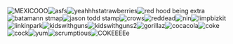 ![MEXICOOO](https://images-wixmp-ed30a86b8c4ca887773594c2.wixmp.com/f/99ff68ec-0ee7-4936-a12d-33767b59a601/d1az4er-15f4c652-325c-4ed6-9953-a2f9d9afcbe8.png?token=eyJ0eXAiOiJKV1QiLCJhbGciOiJIUzI1NiJ9.eyJzdWIiOiJ1cm46YXBwOjdlMGQxODg5ODIyNjQzNzNhNWYwZDQxNWVhMGQyNmUwIiwiaXNzIjoidXJuOmFwcDo3ZTBkMTg4OTgyMjY0MzczYTVmMGQ0MTVlYTBkMjZlMCIsIm9iaiI6W1t7InBhdGgiOiJcL2ZcLzk5ZmY2OGVjLTBlZTctNDkzNi1hMTJkLTMzNzY3YjU5YTYwMVwvZDFhejRlci0xNWY0YzY1Mi0zMjVjLTRlZDYtOTk1My1hMmY5ZDlhZmNiZTgucG5nIn1dXSwiYXVkIjpbInVybjpzZXJ2aWNlOmZpbGUuZG93bmxvYWQiXX0.ZvahHkhr8aztChjy97Etc8zSIl5iNPQT-cdrH8hK9fQ)![asfs](https://images-wixmp-ed30a86b8c4ca887773594c2.wixmp.com/f/77ee9f89-44a8-422f-a5e6-3332bdd28bdc/d15omer-7aab1792-f377-428c-8d77-02a20fb0d89c.gif?token=eyJ0eXAiOiJKV1QiLCJhbGciOiJIUzI1NiJ9.eyJzdWIiOiJ1cm46YXBwOjdlMGQxODg5ODIyNjQzNzNhNWYwZDQxNWVhMGQyNmUwIiwiaXNzIjoidXJuOmFwcDo3ZTBkMTg4OTgyMjY0MzczYTVmMGQ0MTVlYTBkMjZlMCIsIm9iaiI6W1t7InBhdGgiOiJcL2ZcLzc3ZWU5Zjg5LTQ0YTgtNDIyZi1hNWU2LTMzMzJiZGQyOGJkY1wvZDE1b21lci03YWFiMTc5Mi1mMzc3LTQyOGMtOGQ3Ny0wMmEyMGZiMGQ4OWMuZ2lmIn1dXSwiYXVkIjpbInVybjpzZXJ2aWNlOmZpbGUuZG93bmxvYWQiXX0.dmaPR37lmuBfGbvBRo2cbIQmlH64c4NT2U3KCQRUDjw)![yeahhhstatrawberries](https://images-wixmp-ed30a86b8c4ca887773594c2.wixmp.com/f/2ee9e56d-c6ee-41e6-830d-e2954d0a5e2b/dcl7oc6-b1045b88-79f7-4476-a6d2-b3a1f6e8b2b1.png?token=eyJ0eXAiOiJKV1QiLCJhbGciOiJIUzI1NiJ9.eyJzdWIiOiJ1cm46YXBwOjdlMGQxODg5ODIyNjQzNzNhNWYwZDQxNWVhMGQyNmUwIiwiaXNzIjoidXJuOmFwcDo3ZTBkMTg4OTgyMjY0MzczYTVmMGQ0MTVlYTBkMjZlMCIsIm9iaiI6W1t7InBhdGgiOiJcL2ZcLzJlZTllNTZkLWM2ZWUtNDFlNi04MzBkLWUyOTU0ZDBhNWUyYlwvZGNsN29jNi1iMTA0NWI4OC03OWY3LTQ0NzYtYTZkMi1iM2ExZjZlOGIyYjEucG5nIn1dXSwiYXVkIjpbInVybjpzZXJ2aWNlOmZpbGUuZG93bmxvYWQiXX0.H9z5mLLqyUSFdnXKhlOLIyrmYNnoHgrh0CsO9qYAKFk)![red hood being extra](https://images-wixmp-ed30a86b8c4ca887773594c2.wixmp.com/f/82513b7e-9830-4bef-9aec-d3c95fea0a92/dbdq1t8-de18d8ca-e011-4027-bdc8-9ec8a100a70f.gif?token=eyJ0eXAiOiJKV1QiLCJhbGciOiJIUzI1NiJ9.eyJzdWIiOiJ1cm46YXBwOjdlMGQxODg5ODIyNjQzNzNhNWYwZDQxNWVhMGQyNmUwIiwiaXNzIjoidXJuOmFwcDo3ZTBkMTg4OTgyMjY0MzczYTVmMGQ0MTVlYTBkMjZlMCIsIm9iaiI6W1t7InBhdGgiOiJcL2ZcLzgyNTEzYjdlLTk4MzAtNGJlZi05YWVjLWQzYzk1ZmVhMGE5MlwvZGJkcTF0OC1kZTE4ZDhjYS1lMDExLTQwMjctYmRjOC05ZWM4YTEwMGE3MGYuZ2lmIn1dXSwiYXVkIjpbInVybjpzZXJ2aWNlOmZpbGUuZG93bmxvYWQiXX0.4ZuVllmoDY_pPmFtUi6kH-InaPsswuyURSUbbKVWiT4)![batamann stmap](https://images-wixmp-ed30a86b8c4ca887773594c2.wixmp.com/f/cec93556-8a95-4528-949f-0486c51c127c/d1z2vuv-6710e26d-0961-4a1c-b2d7-e824b87f40df.png?token=eyJ0eXAiOiJKV1QiLCJhbGciOiJIUzI1NiJ9.eyJzdWIiOiJ1cm46YXBwOjdlMGQxODg5ODIyNjQzNzNhNWYwZDQxNWVhMGQyNmUwIiwiaXNzIjoidXJuOmFwcDo3ZTBkMTg4OTgyMjY0MzczYTVmMGQ0MTVlYTBkMjZlMCIsIm9iaiI6W1t7InBhdGgiOiJcL2ZcL2NlYzkzNTU2LThhOTUtNDUyOC05NDlmLTA0ODZjNTFjMTI3Y1wvZDF6MnZ1di02NzEwZTI2ZC0wOTYxLTRhMWMtYjJkNy1lODI0Yjg3ZjQwZGYucG5nIn1dXSwiYXVkIjpbInVybjpzZXJ2aWNlOmZpbGUuZG93bmxvYWQiXX0.Yxp5yXOnvEXHfLoLptXSAet4hCu68PMnU2PLvZ1AOnA)![jason todd stamp](https://images-wixmp-ed30a86b8c4ca887773594c2.wixmp.com/f/6728fd21-0c3a-4fb1-85de-8e90c5d13421/d6hg6su-a577dfa8-93f4-4e26-a2a6-36b72aaf3dd8.png?token=eyJ0eXAiOiJKV1QiLCJhbGciOiJIUzI1NiJ9.eyJzdWIiOiJ1cm46YXBwOjdlMGQxODg5ODIyNjQzNzNhNWYwZDQxNWVhMGQyNmUwIiwiaXNzIjoidXJuOmFwcDo3ZTBkMTg4OTgyMjY0MzczYTVmMGQ0MTVlYTBkMjZlMCIsIm9iaiI6W1t7InBhdGgiOiJcL2ZcLzY3MjhmZDIxLTBjM2EtNGZiMS04NWRlLThlOTBjNWQxMzQyMVwvZDZoZzZzdS1hNTc3ZGZhOC05M2Y0LTRlMjYtYTJhNi0zNmI3MmFhZjNkZDgucG5nIn1dXSwiYXVkIjpbInVybjpzZXJ2aWNlOmZpbGUuZG93bmxvYWQiXX0.YdjzLBRCwIaa_o0nsWy0xjwTFvVtvo7a6OWfRcZqOOo)![crows](https://images-wixmp-ed30a86b8c4ca887773594c2.wixmp.com/f/3d3655b7-467f-4394-ac71-50e0c1dfcff8/d58b7bs-c06fbfb6-54ee-4c21-8fc1-cdb2bf76c5ea.png?token=eyJ0eXAiOiJKV1QiLCJhbGciOiJIUzI1NiJ9.eyJzdWIiOiJ1cm46YXBwOjdlMGQxODg5ODIyNjQzNzNhNWYwZDQxNWVhMGQyNmUwIiwiaXNzIjoidXJuOmFwcDo3ZTBkMTg4OTgyMjY0MzczYTVmMGQ0MTVlYTBkMjZlMCIsIm9iaiI6W1t7InBhdGgiOiJcL2ZcLzNkMzY1NWI3LTQ2N2YtNDM5NC1hYzcxLTUwZTBjMWRmY2ZmOFwvZDU4Yjdicy1jMDZmYmZiNi01NGVlLTRjMjEtOGZjMS1jZGIyYmY3NmM1ZWEucG5nIn1dXSwiYXVkIjpbInVybjpzZXJ2aWNlOmZpbGUuZG93bmxvYWQiXX0.d0PPtkrhxRv5Yy54Rrng7TywGD9_nH2WmD5Uir9k4HU)![reddead](https://images-wixmp-ed30a86b8c4ca887773594c2.wixmp.com/f/ceb80682-c129-4a5c-b0ca-edf222a094d1/d3hhrlf-6f33629c-ce48-4829-8798-1b2163f37780.png?token=eyJ0eXAiOiJKV1QiLCJhbGciOiJIUzI1NiJ9.eyJzdWIiOiJ1cm46YXBwOjdlMGQxODg5ODIyNjQzNzNhNWYwZDQxNWVhMGQyNmUwIiwiaXNzIjoidXJuOmFwcDo3ZTBkMTg4OTgyMjY0MzczYTVmMGQ0MTVlYTBkMjZlMCIsIm9iaiI6W1t7InBhdGgiOiJcL2ZcL2NlYjgwNjgyLWMxMjktNGE1Yy1iMGNhLWVkZjIyMmEwOTRkMVwvZDNoaHJsZi02ZjMzNjI5Yy1jZTQ4LTQ4MjktODc5OC0xYjIxNjNmMzc3ODAucG5nIn1dXSwiYXVkIjpbInVybjpzZXJ2aWNlOmZpbGUuZG93bmxvYWQiXX0.mTe06tyd5cGZjiG6b1eEbNA0RtBWuo2L8GFFDMtHqUw)![nin](https://images-wixmp-ed30a86b8c4ca887773594c2.wixmp.com/f/8ba6ba0d-e734-40ef-89d0-b56b340b7c34/d2ilx69-996c8e70-665e-492c-8b89-88cad57ea3a9.png?token=eyJ0eXAiOiJKV1QiLCJhbGciOiJIUzI1NiJ9.eyJzdWIiOiJ1cm46YXBwOjdlMGQxODg5ODIyNjQzNzNhNWYwZDQxNWVhMGQyNmUwIiwiaXNzIjoidXJuOmFwcDo3ZTBkMTg4OTgyMjY0MzczYTVmMGQ0MTVlYTBkMjZlMCIsIm9iaiI6W1t7InBhdGgiOiJcL2ZcLzhiYTZiYTBkLWU3MzQtNDBlZi04OWQwLWI1NmIzNDBiN2MzNFwvZDJpbHg2OS05OTZjOGU3MC02NjVlLTQ5MmMtOGI4OS04OGNhZDU3ZWEzYTkucG5nIn1dXSwiYXVkIjpbInVybjpzZXJ2aWNlOmZpbGUuZG93bmxvYWQiXX0.66YphEH4ECFLA5CJhSNk8y5ciQ4xyrkKZUCRtBDIeWs)![limpbizkit](https://images-wixmp-ed30a86b8c4ca887773594c2.wixmp.com/f/46f5d4d8-8b3b-4608-a180-43cd7e256546/d1l9log-77fce009-eb36-4bac-be9e-a04d4b728d35.gif?token=eyJ0eXAiOiJKV1QiLCJhbGciOiJIUzI1NiJ9.eyJzdWIiOiJ1cm46YXBwOjdlMGQxODg5ODIyNjQzNzNhNWYwZDQxNWVhMGQyNmUwIiwiaXNzIjoidXJuOmFwcDo3ZTBkMTg4OTgyMjY0MzczYTVmMGQ0MTVlYTBkMjZlMCIsIm9iaiI6W1t7InBhdGgiOiJcL2ZcLzQ2ZjVkNGQ4LThiM2ItNDYwOC1hMTgwLTQzY2Q3ZTI1NjU0NlwvZDFsOWxvZy03N2ZjZTAwOS1lYjM2LTRiYWMtYmU5ZS1hMDRkNGI3MjhkMzUuZ2lmIn1dXSwiYXVkIjpbInVybjpzZXJ2aWNlOmZpbGUuZG93bmxvYWQiXX0.E9INk1NuFrWbRJ4aWuvKbP3ULoXlcoYaK_A-85m5W00)![linkinpark](https://images-wixmp-ed30a86b8c4ca887773594c2.wixmp.com/f/46f5d4d8-8b3b-4608-a180-43cd7e256546/d1l9luf-a83e5850-1bba-4b22-8f36-a78a666c21e9.gif?token=eyJ0eXAiOiJKV1QiLCJhbGciOiJIUzI1NiJ9.eyJzdWIiOiJ1cm46YXBwOjdlMGQxODg5ODIyNjQzNzNhNWYwZDQxNWVhMGQyNmUwIiwiaXNzIjoidXJuOmFwcDo3ZTBkMTg4OTgyMjY0MzczYTVmMGQ0MTVlYTBkMjZlMCIsIm9iaiI6W1t7InBhdGgiOiJcL2ZcLzQ2ZjVkNGQ4LThiM2ItNDYwOC1hMTgwLTQzY2Q3ZTI1NjU0NlwvZDFsOWx1Zi1hODNlNTg1MC0xYmJhLTRiMjItOGYzNi1hNzhhNjY2YzIxZTkuZ2lmIn1dXSwiYXVkIjpbInVybjpzZXJ2aWNlOmZpbGUuZG93bmxvYWQiXX0.7ud6Pey7TOMdUS6YeFVdLnSHSOEtrhx-RLRI8W7KP8E)![kidswithguns](https://images-wixmp-ed30a86b8c4ca887773594c2.wixmp.com/f/93f4d390-d585-47c0-a9b6-66a703879998/dbmbhnl-f8ff65be-209c-4f93-97e5-b3d5606d2f1e.png?token=eyJ0eXAiOiJKV1QiLCJhbGciOiJIUzI1NiJ9.eyJzdWIiOiJ1cm46YXBwOjdlMGQxODg5ODIyNjQzNzNhNWYwZDQxNWVhMGQyNmUwIiwiaXNzIjoidXJuOmFwcDo3ZTBkMTg4OTgyMjY0MzczYTVmMGQ0MTVlYTBkMjZlMCIsIm9iaiI6W1t7InBhdGgiOiJcL2ZcLzkzZjRkMzkwLWQ1ODUtNDdjMC1hOWI2LTY2YTcwMzg3OTk5OFwvZGJtYmhubC1mOGZmNjViZS0yMDljLTRmOTMtOTdlNS1iM2Q1NjA2ZDJmMWUucG5nIn1dXSwiYXVkIjpbInVybjpzZXJ2aWNlOmZpbGUuZG93bmxvYWQiXX0.5vzlEBiXqoVKtZMHi2KJ7d3xJMLXNRW0j551hrcUfpA)![kidswithguns2](https://images-wixmp-ed30a86b8c4ca887773594c2.wixmp.com/f/93f4d390-d585-47c0-a9b6-66a703879998/dbmbhdp-2eab6409-bc52-4131-b18e-a9939de8df01.png?token=eyJ0eXAiOiJKV1QiLCJhbGciOiJIUzI1NiJ9.eyJzdWIiOiJ1cm46YXBwOjdlMGQxODg5ODIyNjQzNzNhNWYwZDQxNWVhMGQyNmUwIiwiaXNzIjoidXJuOmFwcDo3ZTBkMTg4OTgyMjY0MzczYTVmMGQ0MTVlYTBkMjZlMCIsIm9iaiI6W1t7InBhdGgiOiJcL2ZcLzkzZjRkMzkwLWQ1ODUtNDdjMC1hOWI2LTY2YTcwMzg3OTk5OFwvZGJtYmhkcC0yZWFiNjQwOS1iYzUyLTQxMzEtYjE4ZS1hOTkzOWRlOGRmMDEucG5nIn1dXSwiYXVkIjpbInVybjpzZXJ2aWNlOmZpbGUuZG93bmxvYWQiXX0.yfNRbhRl15TvILQgBAz45K-Z1_Fv46guGiMIyA5eFUc)![gorillaz](https://images-wixmp-ed30a86b8c4ca887773594c2.wixmp.com/f/bd27a664-e997-4fc8-a4c9-8a6aaa2e0149/d5sx840-882151ec-e38b-41d4-836a-6170fd6a8350.gif?token=eyJ0eXAiOiJKV1QiLCJhbGciOiJIUzI1NiJ9.eyJzdWIiOiJ1cm46YXBwOjdlMGQxODg5ODIyNjQzNzNhNWYwZDQxNWVhMGQyNmUwIiwiaXNzIjoidXJuOmFwcDo3ZTBkMTg4OTgyMjY0MzczYTVmMGQ0MTVlYTBkMjZlMCIsIm9iaiI6W1t7InBhdGgiOiJcL2ZcL2JkMjdhNjY0LWU5OTctNGZjOC1hNGM5LThhNmFhYTJlMDE0OVwvZDVzeDg0MC04ODIxNTFlYy1lMzhiLTQxZDQtODM2YS02MTcwZmQ2YTgzNTAuZ2lmIn1dXSwiYXVkIjpbInVybjpzZXJ2aWNlOmZpbGUuZG93bmxvYWQiXX0.aiDVo_V_Fufmsnb8eVrDuAzcAuRDXOezCtJnPzUvI1o)![cocacola](https://images-wixmp-ed30a86b8c4ca887773594c2.wixmp.com/f/b7f951c8-afc7-4872-9d0a-3cca2d5bb633/da5cga2-1cbe9b53-5a2d-4167-a8c8-fe7d3dad8b23.png?token=eyJ0eXAiOiJKV1QiLCJhbGciOiJIUzI1NiJ9.eyJzdWIiOiJ1cm46YXBwOjdlMGQxODg5ODIyNjQzNzNhNWYwZDQxNWVhMGQyNmUwIiwiaXNzIjoidXJuOmFwcDo3ZTBkMTg4OTgyMjY0MzczYTVmMGQ0MTVlYTBkMjZlMCIsIm9iaiI6W1t7InBhdGgiOiJcL2ZcL2I3Zjk1MWM4LWFmYzctNDg3Mi05ZDBhLTNjY2EyZDViYjYzM1wvZGE1Y2dhMi0xY2JlOWI1My01YTJkLTQxNjctYThjOC1mZTdkM2RhZDhiMjMucG5nIn1dXSwiYXVkIjpbInVybjpzZXJ2aWNlOmZpbGUuZG93bmxvYWQiXX0.ESiI_uYh6GgL54DvPZx80U02KF2vdlYKuGrH-KUOorE)![coke](https://images-wixmp-ed30a86b8c4ca887773594c2.wixmp.com/f/b79c9b83-7ecd-4d33-9504-a1bb70293690/d73yttm-6cfb6807-bf7f-4c5f-8691-1f66ccefc6ff.png?token=eyJ0eXAiOiJKV1QiLCJhbGciOiJIUzI1NiJ9.eyJzdWIiOiJ1cm46YXBwOjdlMGQxODg5ODIyNjQzNzNhNWYwZDQxNWVhMGQyNmUwIiwiaXNzIjoidXJuOmFwcDo3ZTBkMTg4OTgyMjY0MzczYTVmMGQ0MTVlYTBkMjZlMCIsIm9iaiI6W1t7InBhdGgiOiJcL2ZcL2I3OWM5YjgzLTdlY2QtNGQzMy05NTA0LWExYmI3MDI5MzY5MFwvZDczeXR0bS02Y2ZiNjgwNy1iZjdmLTRjNWYtODY5MS0xZjY2Y2NlZmM2ZmYucG5nIn1dXSwiYXVkIjpbInVybjpzZXJ2aWNlOmZpbGUuZG93bmxvYWQiXX0.hPtloSBbFXwiybe_hwd2C5CNMpOi_CBZMzkzcuAMi_A)![cock](https://images-wixmp-ed30a86b8c4ca887773594c2.wixmp.com/f/b79c9b83-7ecd-4d33-9504-a1bb70293690/d73yu8f-4c7d7f54-7278-4889-a466-2b0fe4a91b96.png?token=eyJ0eXAiOiJKV1QiLCJhbGciOiJIUzI1NiJ9.eyJzdWIiOiJ1cm46YXBwOjdlMGQxODg5ODIyNjQzNzNhNWYwZDQxNWVhMGQyNmUwIiwiaXNzIjoidXJuOmFwcDo3ZTBkMTg4OTgyMjY0MzczYTVmMGQ0MTVlYTBkMjZlMCIsIm9iaiI6W1t7InBhdGgiOiJcL2ZcL2I3OWM5YjgzLTdlY2QtNGQzMy05NTA0LWExYmI3MDI5MzY5MFwvZDczeXU4Zi00YzdkN2Y1NC03Mjc4LTQ4ODktYTQ2Ni0yYjBmZTRhOTFiOTYucG5nIn1dXSwiYXVkIjpbInVybjpzZXJ2aWNlOmZpbGUuZG93bmxvYWQiXX0.Lq33mlKJKDcYJh-5jE5V5YFI1RtGsPRecA0-16InY24)![yum](https://images-wixmp-ed30a86b8c4ca887773594c2.wixmp.com/f/9327048e-506d-4bc1-b24c-5c3867151ae4/db921ys-f9c8d264-a8b2-4f58-bddc-b5bbbc8f4203.png?token=eyJ0eXAiOiJKV1QiLCJhbGciOiJIUzI1NiJ9.eyJzdWIiOiJ1cm46YXBwOjdlMGQxODg5ODIyNjQzNzNhNWYwZDQxNWVhMGQyNmUwIiwiaXNzIjoidXJuOmFwcDo3ZTBkMTg4OTgyMjY0MzczYTVmMGQ0MTVlYTBkMjZlMCIsIm9iaiI6W1t7InBhdGgiOiJcL2ZcLzkzMjcwNDhlLTUwNmQtNGJjMS1iMjRjLTVjMzg2NzE1MWFlNFwvZGI5MjF5cy1mOWM4ZDI2NC1hOGIyLTRmNTgtYmRkYy1iNWJiYmM4ZjQyMDMucG5nIn1dXSwiYXVkIjpbInVybjpzZXJ2aWNlOmZpbGUuZG93bmxvYWQiXX0.s0ZRfNMOtODteRdcdgPyBgFAiapGax3ihRItUMC57zQ)![scrumptious](https://images-wixmp-ed30a86b8c4ca887773594c2.wixmp.com/f/b80090bd-225b-4e77-bd4e-032a5317ecac/ddrbvon-f9a68f8f-ddf3-43f2-8313-a6c7c1e08b22.png?token=eyJ0eXAiOiJKV1QiLCJhbGciOiJIUzI1NiJ9.eyJzdWIiOiJ1cm46YXBwOjdlMGQxODg5ODIyNjQzNzNhNWYwZDQxNWVhMGQyNmUwIiwiaXNzIjoidXJuOmFwcDo3ZTBkMTg4OTgyMjY0MzczYTVmMGQ0MTVlYTBkMjZlMCIsIm9iaiI6W1t7InBhdGgiOiJcL2ZcL2I4MDA5MGJkLTIyNWItNGU3Ny1iZDRlLTAzMmE1MzE3ZWNhY1wvZGRyYnZvbi1mOWE2OGY4Zi1kZGYzLTQzZjItODMxMy1hNmM3YzFlMDhiMjIucG5nIn1dXSwiYXVkIjpbInVybjpzZXJ2aWNlOmZpbGUuZG93bmxvYWQiXX0.qglS-rqaCwDBTmkij2i-2fSefaRu2UmgZN_bOL133NQ)![COKEEEEe](https://images-wixmp-ed30a86b8c4ca887773594c2.wixmp.com/f/4418afe5-2cab-480f-a2fb-069ee1075a1f/d3c275j-72f19a29-d32f-4bd4-a561-92ecf7478c93.png?token=eyJ0eXAiOiJKV1QiLCJhbGciOiJIUzI1NiJ9.eyJzdWIiOiJ1cm46YXBwOjdlMGQxODg5ODIyNjQzNzNhNWYwZDQxNWVhMGQyNmUwIiwiaXNzIjoidXJuOmFwcDo3ZTBkMTg4OTgyMjY0MzczYTVmMGQ0MTVlYTBkMjZlMCIsIm9iaiI6W1t7InBhdGgiOiJcL2ZcLzQ0MThhZmU1LTJjYWItNDgwZi1hMmZiLTA2OWVlMTA3NWExZlwvZDNjMjc1ai03MmYxOWEyOS1kMzJmLTRiZDQtYTU2MS05MmVjZjc0NzhjOTMucG5nIn1dXSwiYXVkIjpbInVybjpzZXJ2aWNlOmZpbGUuZG93bmxvYWQiXX0.vKKG2bWiUrZ452EVYYzSeP_0H12kJ8ddopvYUGP2oDA)
